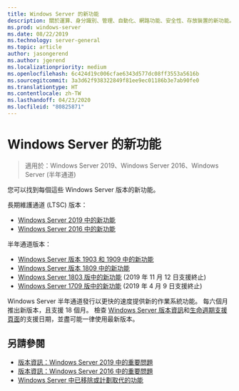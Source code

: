 ```yaml
---
title: Windows Server 的新功能
description: 關於運算、身分識別、管理、自動化、網路功能、安全性、存放裝置的新功能。
ms.prod: windows-server
ms.date: 08/22/2019
ms.technology: server-general
ms.topic: article
author: jasongerend
ms.author: jgerend
ms.localizationpriority: medium
ms.openlocfilehash: 6c424d19c006cfae6343d577dc08ff3553a5616b
ms.sourcegitcommit: 3a3d62f938322849f81ee9ec01186b3e7ab90fe0
ms.translationtype: HT
ms.contentlocale: zh-TW
ms.lasthandoff: 04/23/2020
ms.locfileid: "80825871"
---
```

# <a name="whats-new-in-windows-server"></a>Windows Server 的新功能

> 適用於：Windows Server 2019、Windows Server 2016、Windows Server (半年通道)

您可以找到每個這些 Windows Server 版本的新功能。  

長期維護通道 (LTSC) 版本：

- [Windows Server 2019 中的新功能](../get-started-19/whats-new-19.md)
- [Windows Server 2016 中的新功能](whats-new-in-windows-server-2016.md)

半年通道版本：

- [Windows Server 版本 1903 和 1909 中的新功能](../get-started-19/whats-new-in-windows-server-1903-1909.md)
- [Windows Server 版本 1809 中的新功能](whats-new-in-windows-server-1809.md)
- [Windows Server 1803 版中的新功能](whats-new-in-windows-server-1803.md) (2019 年 11 月 12 日支援終止)
- [Windows Server 1709 版中的新功能](whats-new-in-windows-server-1709.md) (2019 年 4 月 9 日支援終止)

Windows Server 半年通道發行以更快的速度提供新的作業系統功能。 每六個月推出新版本，且支援 18 個月。 檢查 [Windows Server 版本資訊](windows-server-release-info.md)和[生命週期支援頁面](https://support.microsoft.com/lifecycle)的支援日期，並盡可能一律使用最新版本。

## <a name="see-also"></a>另請參閱

- [版本資訊：Windows Server 2019 中的重要問題](../get-started-19/rel-notes-19.md)
- [版本資訊：Windows Server 2016 中的重要問題](Windows-Server-2016-GA-Release-Notes.md)
- [Windows Server 中已移除或計劃取代的功能](../get-started-19/removed-features.md)